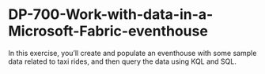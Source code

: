# DP-700-Work-with-data-in-a-Microsoft-Fabric-eventhouse
In this exercise, you’ll create and populate an eventhouse with some sample data related to taxi rides, and then query the data using KQL and SQL.
